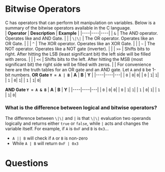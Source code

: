 # Bitwise Operators 
C has operators that can perform bit manipulation on variables. Below is a summary of the bitwise operators available in the C language.  
| **Operator** | **Description** |  **Example** |
|----|----|----|
| `&` | The AND operator. Operates like and AND Gate. | |
| `\|\|` | The OR operator. Operates like an OR Gate. | |
| `^` | The XOR operator. Operates like an XOR Gate. | |
| `~` | The NOT operator. Operates like a NOT gate (inverter).  | |
| `>>` | Shifts bits to right. After hitting the LSB (least significant bit) the left side will be filled with zeros. | |
| `<<` | Shifts bits to the left. After hitting the MSB (most significant bit) the right side will be filled with zeros. | |
For convenience here are the truth tables for an OR gate and an AND gate. Let `A` and `B` be 1-bit numbers. 
**OR Gate `Y = A | B`**
| **A** | **B** | **Y** | 
|----|----|---|
| `0` | `0`| `0`|
| `0` | `1`| `1`|
| `1` | `0`| `1`|
| `1` | `1`| `0`|

**AND Gate `Y = A & B`**
| **A** | **B** | **Y** | 
|----|----|---|
| `0` | `0`| `0`|
| `0` | `1`| `1`|
| `1` | `0`| `1`|
| `1` | `1`| `0`|

### What is the difference between logical and bitwise operators?
The difference between `\|\|` and `|` is that `\|\|` evaluation two operands logically and returns either `true` or `false`, while `|` acts and changes the variable itself. For example, if `A` is `0xF` and `B` is `0x3`...
* `A || B` will check if `A` or `B` is non-zero
* While `A | B` will return `0xF | 0x3` 

# Questions
